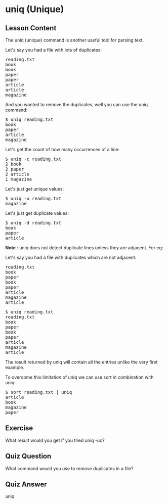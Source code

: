 # uniq (Unique)

## Lesson Content

The uniq (unique) command is another useful tool for parsing text.

Let's say you had a file with lots of duplicates:

<pre>
reading.txt
book
book
paper
paper
article
article
magazine
</pre>

And you wanted to remove the duplicates, well you can use the uniq command:

<pre>$ uniq reading.txt
book
paper
article
magazine</pre>

Let's get the count of how many occurrences of a line:

<pre>$ uniq -c reading.txt
2 book
2 paper
2 article
1 magazine</pre>

Let's just get unique values:

<pre>$ uniq -u reading.txt
magazine</pre>

Let's just get duplicate values:

<pre>$ uniq -d reading.txt
book
paper
article
</pre>

<b>Note</b> : uniq does not detect duplicate lines unless they are adjacent. For eg:

Let's say you had a file with duplicates which are not adjacent:

<pre>
reading.txt
book
paper
book
paper
article
magazine
article
</pre>

<pre>$ uniq reading.txt
reading.txt
book
paper
book
paper
article
magazine
article</pre>

The result returned by uniq will contain all the entries unlike the very first
example.

To overcome this limitation of uniq we can use sort in combination with uniq:

<pre>
$ sort reading.txt | uniq
article
book
magazine
paper</pre>

## Exercise

What result would you get if you tried uniq -uc?

## Quiz Question

What command would you use to remove duplicates in a file?

## Quiz Answer

uniq


